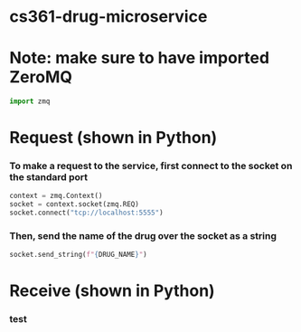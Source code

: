# cs361-drug-microservice

# Note: make sure to have imported ZeroMQ
```python
import zmq
```

# Request (shown in Python)

### To make a request to the service, first connect to the socket on the standard port
```python
context = zmq.Context()
socket = context.socket(zmq.REQ)
socket.connect("tcp://localhost:5555")
```
### Then, send the name of the drug over the socket as a string
```python
socket.send_string(f"{DRUG_NAME}")
```

# Receive (shown in Python)

### test
